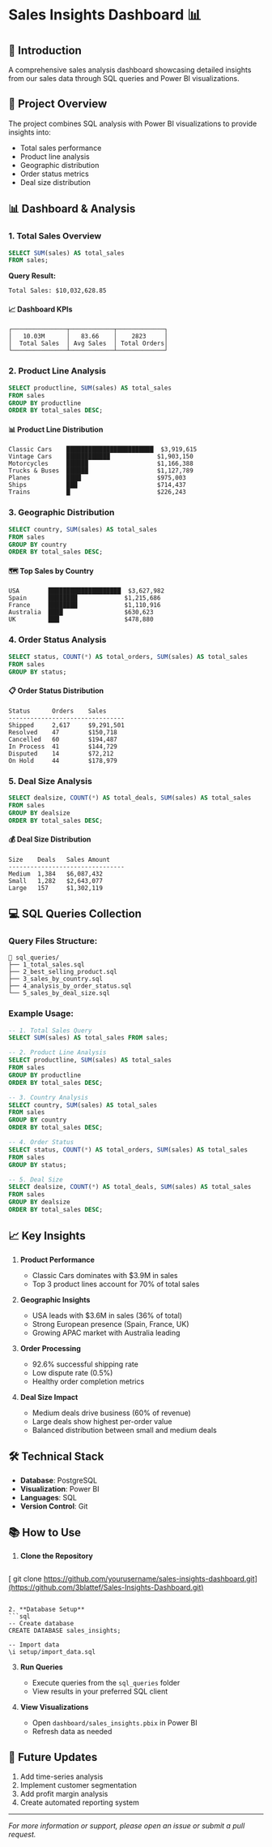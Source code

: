 # Sales Insights Dashboard 📊

## 📌 Introduction
A comprehensive sales analysis dashboard showcasing detailed insights from our sales data through SQL queries and Power BI visualizations.

## 🎯 Project Overview
The project combines SQL analysis with Power BI visualizations to provide insights into:
- Total sales performance
- Product line analysis
- Geographic distribution
- Order status metrics
- Deal size distribution

## 📊 Dashboard & Analysis

### 1. Total Sales Overview
```sql
SELECT SUM(sales) AS total_sales 
FROM sales;
```
**Query Result:**
```plaintext
Total Sales: $10,032,628.85
```

#### 📈 Dashboard KPIs
```
┌───────────────┬────────────┬─────────────┐
│   10.03M      │   83.66    │    2823     │
│  Total Sales  │ Avg Sales  │ Total Orders│
└───────────────┴────────────┴─────────────┘
```

### 2. Product Line Analysis
```sql
SELECT productline, SUM(sales) AS total_sales
FROM sales
GROUP BY productline
ORDER BY total_sales DESC;
```

#### 📊 Product Line Distribution
```
Classic Cars    ████████████████████████  $3,919,615
Vintage Cars    ████████████             $1,903,150
Motorcycles     ██████                   $1,166,388
Trucks & Buses  ██████                   $1,127,789
Planes          ████                     $975,003
Ships           ███                      $714,437
Trains          █                        $226,243
```

### 3. Geographic Distribution
```sql
SELECT country, SUM(sales) AS total_sales
FROM sales
GROUP BY country
ORDER BY total_sales DESC;
```

#### 🗺️ Top Sales by Country
```
USA        ████████████████████  $3,627,982
Spain      ████████             $1,215,686
France     ████████             $1,110,916
Australia  ████                 $630,623
UK         ███                  $478,880
```

### 4. Order Status Analysis
```sql
SELECT status, COUNT(*) AS total_orders, SUM(sales) AS total_sales
FROM sales
GROUP BY status;
```

#### 📋 Order Status Distribution
```
Status      Orders    Sales
--------------------------------
Shipped     2,617     $9,291,501
Resolved    47        $150,718
Cancelled   60        $194,487
In Process  41        $144,729
Disputed    14        $72,212
On Hold     44        $178,979
```

### 5. Deal Size Analysis
```sql
SELECT dealsize, COUNT(*) AS total_deals, SUM(sales) AS total_sales
FROM sales
GROUP BY dealsize
ORDER BY total_sales DESC;
```

#### 💰 Deal Size Distribution
```
Size    Deals   Sales Amount
--------------------------------
Medium  1,384   $6,087,432
Small   1,282   $2,643,077
Large   157     $1,302,119
```

## 💻 SQL Queries Collection

### Query Files Structure:
```
📁 sql_queries/
├── 1_total_sales.sql
├── 2_best_selling_product.sql
├── 3_sales_by_country.sql
├── 4_analysis_by_order_status.sql
└── 5_sales_by_deal_size.sql
```

### Example Usage:
```sql
-- 1. Total Sales Query
SELECT SUM(sales) AS total_sales FROM sales;

-- 2. Product Line Analysis
SELECT productline, SUM(sales) AS total_sales
FROM sales
GROUP BY productline
ORDER BY total_sales DESC;

-- 3. Country Analysis
SELECT country, SUM(sales) AS total_sales
FROM sales
GROUP BY country
ORDER BY total_sales DESC;

-- 4. Order Status
SELECT status, COUNT(*) AS total_orders, SUM(sales) AS total_sales
FROM sales
GROUP BY status;

-- 5. Deal Size
SELECT dealsize, COUNT(*) AS total_deals, SUM(sales) AS total_sales
FROM sales
GROUP BY dealsize
ORDER BY total_sales DESC;
```

## 📈 Key Insights

1. **Product Performance**
   - Classic Cars dominates with $3.9M in sales
   - Top 3 product lines account for 70% of total sales

2. **Geographic Insights**
   - USA leads with $3.6M in sales (36% of total)
   - Strong European presence (Spain, France, UK)
   - Growing APAC market with Australia leading

3. **Order Processing**
   - 92.6% successful shipping rate
   - Low dispute rate (0.5%)
   - Healthy order completion metrics

4. **Deal Size Impact**
   - Medium deals drive business (60% of revenue)
   - Large deals show highest per-order value
   - Balanced distribution between small and medium deals

## 🛠️ Technical Stack
- **Database**: PostgreSQL
- **Visualization**: Power BI
- **Languages**: SQL
- **Version Control**: Git

## 📚 How to Use

1. **Clone the Repository**
   ```bash
[   git clone https://github.com/yourusername/sales-insights-dashboard.git](https://github.com/3blattef/Sales-Insights-Dashboard.git)
   ```

2. **Database Setup**
   ```sql
   -- Create database
   CREATE DATABASE sales_insights;
   
   -- Import data
   \i setup/import_data.sql
   ```

3. **Run Queries**
   - Execute queries from the `sql_queries` folder
   - View results in your preferred SQL client

4. **View Visualizations**
   - Open `dashboard/sales_insights.pbix` in Power BI
   - Refresh data as needed

## 🔄 Future Updates
1. Add time-series analysis
2. Implement customer segmentation
3. Add profit margin analysis
4. Create automated reporting system

---
*For more information or support, please open an issue or submit a pull request.*

